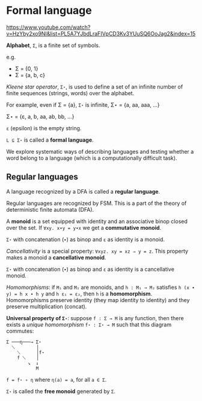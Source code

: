 # Formal language

https://www.youtube.com/watch?v=HzYby2xo9NI&list=PL5A7YJbdLraFIVpCD3Kv3YUuSQ6OoJag2&index=15

**Alphabet**, `Σ`, is a finite set of symbols.

e.g.
- Σ = {0, 1}
- Σ = {a, b, c}

*Kleene star operator*, `Σ⋆`, is used to define a set of an infinite number of finite sequences (strings, words) over the alphabet.

For example, even if Σ = {a}, `Σ⋆` is infinite, Σ⋆ = {a, aa, aaa, …}

Σ⋆ = {ε, a, b, aa, ab, bb, …}

`ε` (epsilon) is the empty string.

`L ⊆ Σ⋆` is called a **formal language**.

We explore systematic ways of describing languages and testing whether a word belong to a language (which is a computationally difficult task).

## Regular languages

A language recognized by a DFA is called a **regular language**.

Regular languages are recognized by FSM. This is a part of the theory of deterministic finite automata (DFA).

A **monoid** is a set equipped with identity and an associative binop closed over the set. If `∀xy. x∙y = y∙x` we get a **commutative monoid**.

`Σ⋆` with concatenation (`∙`) as binop and `ε` as identity is a monoid.

*Cancellativity* is a special property: `∀xyz. xy = xz ⇒ y = z`. This property makes a monoid a **cancellative monoid**.

`Σ⋆` with concatenation (`∙`) as binop and `ε` as identity is a cancellative monoid.

*Homomorphisms*: if `M₁` and `M₂` are monoids, and `h : M₁ → M₂` satisfies 
`h (x ∙ y) = h x ∙ h y` and `h ε₁ = ε₂`, then `h` is a **homomorphism**. Homomorphisms preserve identity (they map identity to identity) and they preserve multiplication (concat).

**Universal property of `Σ⋆`**: suppose `f : Σ → M` is any function, then there exists a *unique homomorphism* `f⋆ : Σ⋆ → M` such that this diagram commutes:

```
Σ ───η───→ Σ⋆
  ⟍        │
    ⟍      │f⋆
    f ⟍    │
        ↘  ↓
           M
```

`f = f⋆ ∘ η` where `η(a) = a`, for all `a ∈ Σ`.

`Σ⋆` is called the **free monoid** generated by `Σ`.
